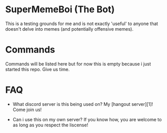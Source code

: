 # SuperMemeBoi (The Bot)
This is a testing grounds for me and is not exactly 'useful' to anyone that doesn't delve into memes (and potentially offensive memes).






# Commands
Commands will be listed here but for now this is empty because i just started this repo. Give us time.






# FAQ
* What discord server is this being used on?
My [hangout server][1]! Come join us!

* Can i use this on my own server?
If you know how, you are welcome to as long as you respect the liscense!
